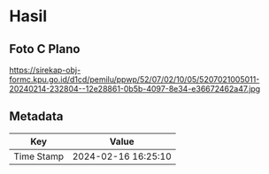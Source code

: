 # Hasil

## Foto C Plano

https://sirekap-obj-formc.kpu.go.id/d1cd/pemilu/ppwp/52/07/02/10/05/5207021005011-20240214-232804--12e28861-0b5b-4097-8e34-e36672462a47.jpg


## Metadata

| Key        | Value               |
| ---------- | ------------------- |
| Time Stamp | 2024-02-16 16:25:10 |



